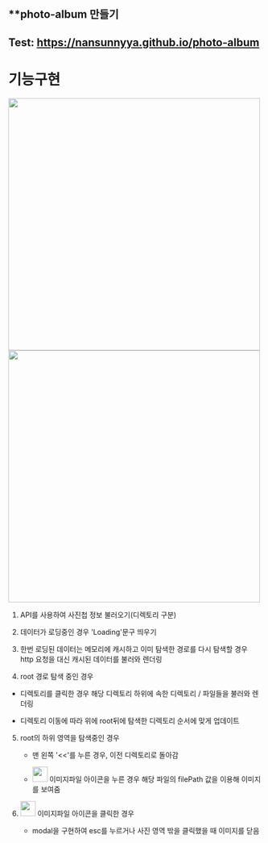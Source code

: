 **photo-album 만들기
------------

## Test: https://nansunnyya.github.io/photo-album

# 기능구현

<img src="https://user-images.githubusercontent.com/76245273/111911207-e3be4080-8aa7-11eb-9056-4921249516e0.png" width="500"> 




<img src="https://user-images.githubusercontent.com/76245273/111914063-e757c480-8ab3-11eb-9888-c976277a559f.png" width="500"> 



1. API를 사용하여 사진첩 정보 불러오기(디렉토리 구분)


2. 데이터가 로딩중인 경우 'Loading'문구 띄우기


3. 한번 로딩된 데이터는 메모리에 캐시하고 이미 탐색한 경로를 다시 탐색할 경우 http 요청을 대신 캐시된 데이터를 불러와 렌더링


4. root 경로 탐색 중인 경우

+	디렉토리를 클릭한 경우 해당 디렉토리 하위에 속한 디렉토리 / 파일들을 불러와 렌더링

+	디렉토리 이동에 따라 위에 root뒤에 탐색한 디렉토리 순서에 맞게 업데이트


5. root의 하위 영역을 탐색중인 경우

    +	맨 왼쪽 '<<'를 누른 경우, 이전 디렉토리로 돌아감

    + <img src="https://user-images.githubusercontent.com/76245273/111914112-14a47280-8ab4-11eb-9f81-4024c94a21f4.png" width="30"> 이미지파일 아이콘을 누른 경우 해당 파일의 filePath 값을 이용해 이미지를 보여줌


6. <img src="https://user-images.githubusercontent.com/76245273/111914112-14a47280-8ab4-11eb-9f81-4024c94a21f4.png" width="30"> 이미지파일 아이콘을 클릭한 경우
    + modal을 구현하여 esc를 누르거나 사진 영역 밖을 클릭했을 때 이미지를 닫음
